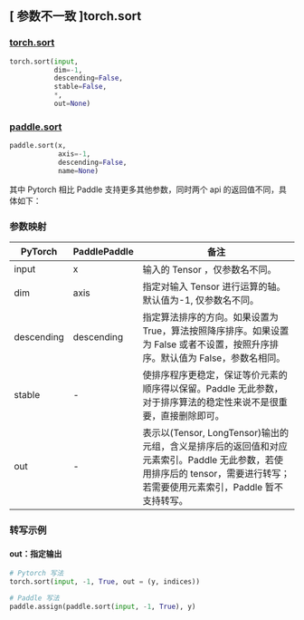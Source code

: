 ## [ 参数不一致 ]torch.sort

### [torch.sort](https://pytorch.org/docs/stable/generated/torch.sort.html?highlight=sort#torch.sort)

```python
torch.sort(input,
           dim=-1,
           descending=False,
           stable=False,
           *,
           out=None)
```

### [paddle.sort](https://www.paddlepaddle.org.cn/documentation/docs/zh/api/paddle/sort_cn.html#paddle.sort)

```python
paddle.sort(x,
            axis=-1,
            descending=False,
            name=None)
```

其中 Pytorch 相比 Paddle 支持更多其他参数，同时两个 api 的返回值不同，具体如下：

### 参数映射
| PyTorch       | PaddlePaddle | 备注                                                   |
| ------------- | ------------ | ------------------------------------------------------ |
| input         | x            | 输入的 Tensor ，仅参数名不同。                          |
| dim           | axis         | 指定对输入 Tensor 进行运算的轴。默认值为-1, 仅参数名不同。|
| descending    |descending    | 指定算法排序的方向。如果设置为 True，算法按照降序排序。如果设置为 False 或者不设置，按照升序排序。默认值为 False，参数名相同。     |
| stable        | -            | 使排序程序更稳定，保证等价元素的顺序得以保留。Paddle 无此参数，对于排序算法的稳定性来说不是很重要，直接删除即可。            |
| out           | -            | 表示以(Tensor, LongTensor)输出的元组，含义是排序后的返回值和对应元素索引。Paddle 无此参数，若使用排序后的 tensor，需要进行转写；若需要使用元素索引，Paddle 暂不支持转写。      |


### 转写示例
#### out：指定输出
```python
# Pytorch 写法
torch.sort(input, -1, True, out = (y, indices))

# Paddle 写法
paddle.assign(paddle.sort(input, -1, True), y)
```
